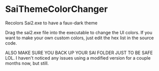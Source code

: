 # SaiThemeColorChanger
Recolors Sai2.exe to have a faux-dark theme

Drag the sai2.exe file into the executable to change the UI colors.  If you want to make your own custom colors, just edit the hex list in the source code.

ALSO MAKE SURE YOU BACK UP YOUR SAI FOLDER JUST TO BE SAFE LOL.  I haven't noticed any issues using a modified version for a couple months now, but still.

